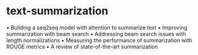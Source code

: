 # text-summarization
• Building a seq2seq model with attention to summarize text
• Improving summarization with beam search
• Addressing beam search issues with length normalizations
• Measuring the performance of summarization with ROUGE metrics
• A review of state-of-the-art summarization
